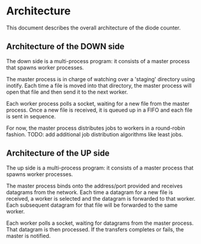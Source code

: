 # Architecture

This document describes the overall architecture of the diode counter.

## Architecture of the DOWN side

The down side is a multi-process program: it consists of a master process that
spawns worker processes.

The master process is in charge of watching over a 'staging' directory using
inotify. Each time a file is moved into that directory, the master process will
open that file and then send it to the next worker.

Each worker process polls a socket, waiting for a new file from the master
process. Once a new file is received, it is queued up in a FIFO and each file is
sent in sequence.

For now, the master process distributes jobs to workers in a round-robin
fashion. TODO: add additional job distribution algorithms like least jobs.

## Architecture of the UP side

The up side is a multi-process program: it consists of a master process that
spawns worker processes.

The master process binds onto the address/port provided and receives datagrams
from the network. Each time a datagram for a new file is received, a worker is
selected and the datagram is forwarded to that worker. Each subsequent datagram
for that file will be forwarded to the same worker.

Each worker polls a socket, waiting for datagrams from the master process. That
datagram is then processed. If the transfers completes or fails, the master is
notified.
